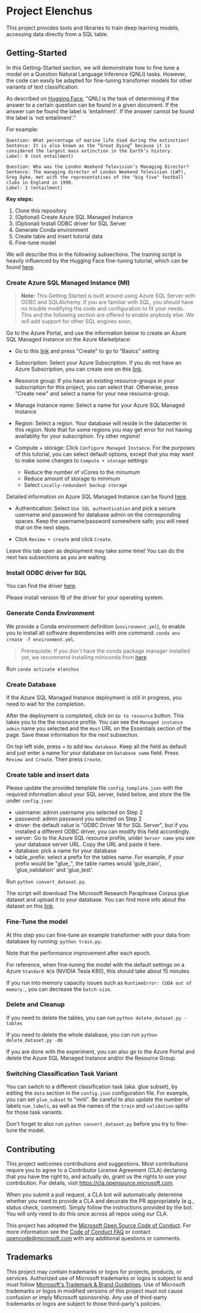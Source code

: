 # Project Elenchus

This project provides tools and libraries to train deep learning models, accessing data directly from a SQL table.


## Getting-Started

In this Getting-Started section, we will demonstrate how to fine tune a model on a Question Natural Language Inference (QNLI) tasks. However, the code can easily be adapted for fine-tuning transfomer models for other variants of text classification.

As described on [Hugging Face](https://huggingface.co/tasks/text-classification#question-natural-language-inference-qnli), "QNLI is the task of determining if the answer to a certain question can be found in a given document. If the answer can be found the label is 'entailment'. If the answer cannot be found the label is 'not entailment'."

For example:
```
Question: What percentage of marine life died during the extinction?
Sentence: It is also known as the “Great Dying” because it is considered the largest mass extinction in the Earth’s history.
Label: 0 (not entailment)

Question: Who was the London Weekend Television’s Managing Director?
Sentence: The managing director of London Weekend Television (LWT), Greg Dyke, met with the representatives of the "big five" football clubs in England in 1990.
Label: 1 (entailment)
```

**Key steps:**
1. Clone this repository
1. (Optional) Create Azure SQL Managed Instance
1. (Optional) Install ODBC driver for SQL Server
1. Generate Conda environment
1. Create table and insert tutorial data
1. Fine-tune model

We will describe this in the following subsections. The training script is heavily influenced by the Hugging Face fine-tuning tutorial, which can be found [here](https://huggingface.co/course/chapter3/1?fw=pt).

### Create Azure SQL Managed Instance (MI)

> **Note:** This Getting Started is built around using Azure SQL Server with ODBC and SQLAlchemy. If you are familiar with SQL, you should have no trouble modifying the code and configuration to fit your needs. This and the following section are offered to enable anybody else. We will add support for other SQL engines soon.

Go to the Azure Portal, and use the information below to create an Azure SQL Managed Instance on the Azure Marketplace: 

- Go to this [link](https://ms.portal.azure.com/#view/Microsoft_Azure_Marketplace/GalleryItemDetailsBladeNopdl/id/Microsoft.SQLManagedInstance) and press "Create" to go to "Basics" setting

- Subscription: Select your Azure Subscription. If you do not have an Azure Subscription, you can create one on this [link](https://azure.microsoft.com/en-us/free/).

- Resource group: If you have an existing resource-groups in your subscription for this project, you can select that. Otherwise, press "Create new" and select a name for your new resource-group. 

- Manage Instance name: Select a name for your Azure SQL Managed Instance

- Region: Select a region. Your database will reside in the datacenter in this region. Note that for some regions you may get error for not having availablity for your subscription. Try other regions!

- Compute + storage: Click `Configure Managed Instance`. For the purposes of this tutorial, you can select default options, except that you may want to make some changes to `Compute + storage` settings:
    - Reduce the number of vCores to the minumum
    - Reduce amount of storage to minimum
    - Select `Locally-redundant backup storage`

Detailed information on Azure SQL Managed Instance can be found [here](https://azure.microsoft.com/en-us/products/azure-sql/managed-instance).

- Authentication: Select `Use SQL authentication` and pick a secure username and password for database admin on the corresponding spaces. Keep the username/password somewhere safe; you will need that on the next steps.

- Click `Review + create` and click `Create`. 

Leave this tab open as deployment may take some time! You can do the next two subsections as you are waiting.

### Install ODBC driver for SQL

You can find the driver [here](https://docs.microsoft.com/en-us/sql/connect/odbc/download-odbc-driver-for-sql-server). 

Please install version 18 of the driver for your operating system.


### Generate Conda Environment

We provide a Conda environment definition (`environment.yml`), to enable you to install all software dependencies with one command: `conda env create -f environment.yml`.

> Prerequisite: If you don't have the conda package manager installed yet, we recommend installing miniconda from [here](https://docs.conda.io/en/latest/miniconda.html)


Run `conda activate elenchus`

### Create Database
If the Azure SQL Managed Instance deployment is still in progress, you need to wait for the completion.

After the deployment is completed, click on `Go to resource` button. This takes you to the the resource profile. You can see the `Managed instance admin` name you selected and the `Host` URL on the Essentials section of the page. Save these information for the next subsection. 

On top left side, press + to add `New database`. Keep all the field as default and just enter a name for your database on `Database name` field. Press `Review and Create`. Then press `Create`.

### Create table and insert data
Please update the provided template file `config_template.json` with the required information about your SQL server, listed below, and store the file under `config.json`:

- username: admin username you selected on Step 2 
- password: admin password you selected on Step 2
- driver: the default value is "ODBC Driver 18 for SQL Server", but if you installed a different ODBC driver, you can modify this field accordingly.
- server: Go to the Azure SQL resource profile, under `Server name` you see your database server URL. Copy the URL and paste it here.
- database: pick a name for your database
- table_prefix: select a prefix for the tables name. For example, if your prefix would be "glue_", the table names would 'gule_train', 'glue_validation' and 'glue_test'.

Run `python convert_dataset.py`.

The script will download The Microsoft Research Paraphrase Corpus glue dataset and upload it to your database. You can find more info about the dataset on this [link](https://www.tensorflow.org/datasets/catalog/glue#gluemrpc).

### Fine-Tune the model

At this step you can fine-tune an example transformer with your data from database by running: `python train.py`.

Note that the performance improvement after each epoch.

For reference, when fine-tuning the model with the default settings on a Azure `Standard NC6` (NVIDIA Tesla K80), this should take about 15 minutes.

If you run into memory capacity issues such as `RuntimeError: CUDA out of memory.`, you can decrease the `batch-size`.

### Delete and Cleanup
If you need to delete the tables, you can run `python delete_dataset.py -tables`

If you need to delete the whole database, you can run `python delete_dataset.py -db`

If you are done with the experiment, you can also go to the Azure Portal and delete the Azure SQL Managed Instance and/or the Resource Group.

### Switching Classification Task Variant

You can switch to a different classification task (aka. glue subset), by editing the `data` section in the `config.json` configuration file. For example, you can set `glue_subset` to "mnli". Be careful to also update the number of labels `num_labels`, as well as the names of the `train` and `validation` splits for those task variants.

Don't forget to also run `python convert_dataset.py` before you try to fine-tune the model.

## Contributing

This project welcomes contributions and suggestions.  Most contributions require you to agree to a
Contributor License Agreement (CLA) declaring that you have the right to, and actually do, grant us
the rights to use your contribution. For details, visit https://cla.opensource.microsoft.com.

When you submit a pull request, a CLA bot will automatically determine whether you need to provide
a CLA and decorate the PR appropriately (e.g., status check, comment). Simply follow the instructions
provided by the bot. You will only need to do this once across all repos using our CLA.

This project has adopted the [Microsoft Open Source Code of Conduct](https://opensource.microsoft.com/codeofconduct/).
For more information see the [Code of Conduct FAQ](https://opensource.microsoft.com/codeofconduct/faq/) or
contact [opencode@microsoft.com](mailto:opencode@microsoft.com) with any additional questions or comments.

## Trademarks

This project may contain trademarks or logos for projects, products, or services. Authorized use of Microsoft 
trademarks or logos is subject to and must follow 
[Microsoft's Trademark & Brand Guidelines](https://www.microsoft.com/en-us/legal/intellectualproperty/trademarks/usage/general).
Use of Microsoft trademarks or logos in modified versions of this project must not cause confusion or imply Microsoft sponsorship.
Any use of third-party trademarks or logos are subject to those third-party's policies.
